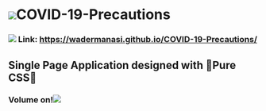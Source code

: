 # <img src="https://img.icons8.com/flat_round/64/000000/protection-mask.png"/>COVID-19-Precautions 

###  <img src="https://img.icons8.com/doodle/48/000000/coronavirus.png"/> Link: https://wadermanasi.github.io/COVID-19-Precautions/

## Single Page Application designed with 🌟Pure CSS🌟

### Volume on!<img src="https://img.icons8.com/cute-clipart/64/000000/low-volume.png"/> 

